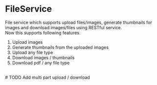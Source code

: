 # FileService
File service which supports upload files/images, generate thumbnails for images and download images/files using RESTful service.<br>
Now this supports following features.
<ol>
<li>Upload images</li>
<li>Generate thumbnails from the uploaded images</li>
<li>Upload any file type</li>
<li>Download images / thumbnails</li>
<li>Download pdf / any file type </li>
</ol>

<br>
# TODO
Add multi part upload / download
